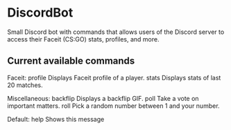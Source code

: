 # DiscordBot

Small Discord bot with commands that allows users of the Discord server to access their Faceit (CS:GO) stats, profiles, and more.

## Current available commands

Faceit:
  profile  Displays Faceit profile of a player.
  stats    Displays stats of last 20 matches.
  
Miscellaneous:
  backflip Displays a backflip GIF.
  poll     Take a vote on important matters.
  roll     Pick a random number between 1 and your number.
  
Default:
  help     Shows this message
